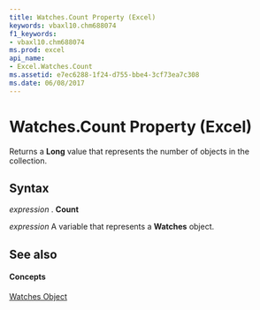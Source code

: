 ```yaml
---
title: Watches.Count Property (Excel)
keywords: vbaxl10.chm688074
f1_keywords:
- vbaxl10.chm688074
ms.prod: excel
api_name:
- Excel.Watches.Count
ms.assetid: e7ec6288-1f24-d755-bbe4-3cf73ea7c308
ms.date: 06/08/2017
---
```



# Watches.Count Property (Excel)

Returns a  **Long** value that represents the number of objects in the collection.


## Syntax

 _expression_ . **Count**

 _expression_ A variable that represents a **Watches** object.


## See also


#### Concepts


[Watches Object](Excel.Watches.md)

